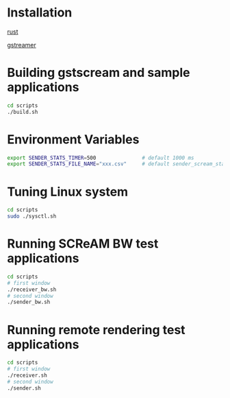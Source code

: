 # Installation

[rust](https://doc.rust-lang.org/book/ch01-01-installation.html#installing-rustup-on-linux-or-macos)

[gstreamer](https://lib.rs/crates/gstreamer)

# Building gstscream and sample applications

```bash
cd scripts
./build.sh
```

# Environment Variables
```bash
export SENDER_STATS_TIMER=500               # default 1000 ms
export SENDER_STATS_FILE_NAME="xxx.csv"     # default sender_scream_stats.csv
```
# Tuning  Linux system 
```bash
cd scripts
sudo ./sysctl.sh 
```

# Running SCReAM BW test applications
```bash
cd scripts
# first window
./receiver_bw.sh
# second window
./sender_bw.sh
```

# Running remote rendering test applications
```bash
cd scripts
# first window
./receiver.sh
# second window
./sender.sh
```

